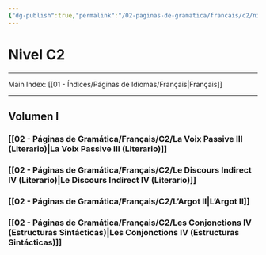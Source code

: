 ```yaml
---
{"dg-publish":true,"permalink":"/02-paginas-de-gramatica/francais/c2/nivel-c2-fr/"}
---
```



# Nivel C2
___
Main Index: [[01 - Índices/Páginas de Idiomas/Français\|Français]]
___
## Volumen I
### [[02 - Páginas de Gramática/Français/C2/La Voix Passive III (Literario)\|La Voix Passive III (Literario)]]
### [[02 - Páginas de Gramática/Français/C2/Le Discours Indirect IV (Literario)\|Le Discours Indirect IV (Literario)]]
### [[02 - Páginas de Gramática/Français/C2/L’Argot II\|L’Argot II]]

### [[02 - Páginas de Gramática/Français/C2/Les Conjonctions IV (Estructuras Sintácticas)\|Les Conjonctions IV (Estructuras Sintácticas)]]

